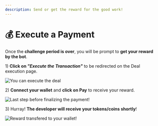 ```yaml
---
description: Send or get the reward for the good work!
---
```


# 💰 Execute a Payment

Once the **challenge period is over**, you will be prompt to **get your reward by the bot**.

1\) **Click on _"Execute the Transaction"_** to be redirected on the Deal execution page.

![You can execute the deal](../.gitbook/assets/challenge\_time\_expired.png)

2\) **Connect your wallet** and **click on Pay** to receive your reward.

![Last step before finalizing the payment!](../.gitbook/assets/web3\_pay.png)

3\) Hurray! **The developer will receive your tokens/coins shortly**!

![Reward transfered to your wallet!](../.gitbook/assets/job\_done.png)
